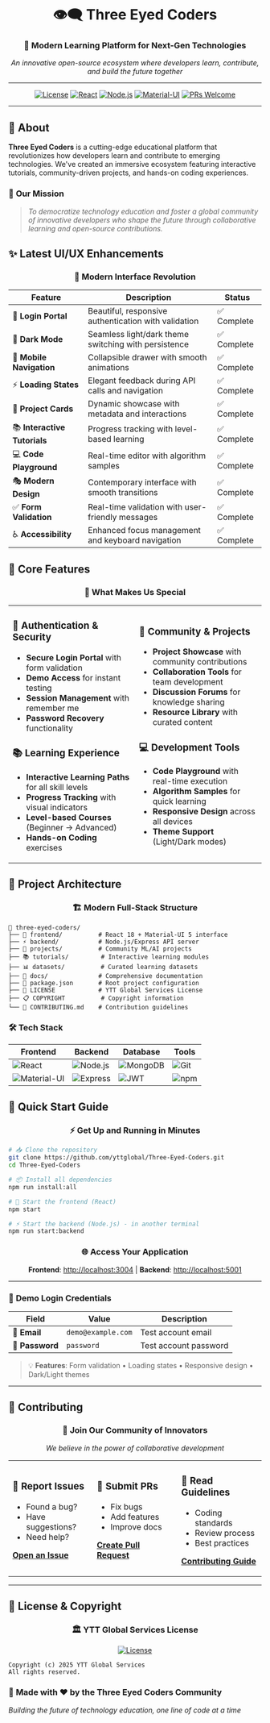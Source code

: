 <div align="center">

# 👁️‍🗨️ Three Eyed Coders

### 🚀 **Modern Learning Platform for Next-Gen Technologies**

*An innovative open-source ecosystem where developers learn, contribute, and build the future together*

---

[![License](https://img.shields.io/badge/License-YTT%20Global%20Services-blue.svg)](LICENSE)
[![React](https://img.shields.io/badge/React-18.2.0-61DAFB?logo=react)](https://reactjs.org/)
[![Node.js](https://img.shields.io/badge/Node.js-18+-339933?logo=node.js)](https://nodejs.org/)
[![Material-UI](https://img.shields.io/badge/Material--UI-5.0-0081CB?logo=material-ui)](https://mui.com/)
[![PRs Welcome](https://img.shields.io/badge/PRs-welcome-brightgreen.svg)](CONTRIBUTING.md)

</div>

---

## 🌟 **About**

**Three Eyed Coders** is a cutting-edge educational platform that revolutionizes how developers learn and contribute to emerging technologies. We've created an immersive ecosystem featuring interactive tutorials, community-driven projects, and hands-on coding experiences.

### 🎯 **Our Mission**
> *To democratize technology education and foster a global community of innovative developers who shape the future through collaborative learning and open-source contributions.*

## ✨ **Latest UI/UX Enhancements**

<div align="center">

### 🎨 **Modern Interface Revolution**

</div>

| Feature | Description | Status |
|---------|-------------|--------|
| 🔐 **Login Portal** | Beautiful, responsive authentication with validation | ✅ Complete |
| 🌙 **Dark Mode** | Seamless light/dark theme switching with persistence | ✅ Complete |
| 📱 **Mobile Navigation** | Collapsible drawer with smooth animations | ✅ Complete |
| ⚡ **Loading States** | Elegant feedback during API calls and navigation | ✅ Complete |
| 🎯 **Project Cards** | Dynamic showcase with metadata and interactions | ✅ Complete |
| 📚 **Interactive Tutorials** | Progress tracking with level-based learning | ✅ Complete |
| 💻 **Code Playground** | Real-time editor with algorithm samples | ✅ Complete |
| 🎭 **Modern Design** | Contemporary interface with smooth transitions | ✅ Complete |
| ✅ **Form Validation** | Real-time validation with user-friendly messages | ✅ Complete |
| ♿ **Accessibility** | Enhanced focus management and keyboard navigation | ✅ Complete |

## 🚀 **Core Features**

<div align="center">

### 💎 **What Makes Us Special**

</div>

<table>
<tr>
<td width="50%">

### 🔐 **Authentication & Security**
- **Secure Login Portal** with form validation
- **Demo Access** for instant testing
- **Session Management** with remember me
- **Password Recovery** functionality

### 📚 **Learning Experience**
- **Interactive Learning Paths** for all skill levels
- **Progress Tracking** with visual indicators
- **Level-based Courses** (Beginner → Advanced)
- **Hands-on Coding** exercises

</td>
<td width="50%">

### 🎯 **Community & Projects**
- **Project Showcase** with community contributions
- **Collaboration Tools** for team development
- **Discussion Forums** for knowledge sharing
- **Resource Library** with curated content

### 💻 **Development Tools**
- **Code Playground** with real-time execution
- **Algorithm Samples** for quick learning
- **Responsive Design** across all devices
- **Theme Support** (Light/Dark modes)

</td>
</tr>
</table>

## 📁 **Project Architecture**

<div align="center">

### 🏗️ **Modern Full-Stack Structure**

</div>

```
🌟 three-eyed-coders/
├── 🎨 frontend/          # React 18 + Material-UI 5 interface
├── ⚡ backend/           # Node.js/Express API server
├── 🚀 projects/          # Community ML/AI projects
├── 📚 tutorials/         # Interactive learning modules
├── 📊 datasets/          # Curated learning datasets
├── 📖 docs/              # Comprehensive documentation
├── 📄 package.json       # Root project configuration
├── 🔐 LICENSE            # YTT Global Services License
├── 📋 COPYRIGHT          # Copyright information
└── 🤝 CONTRIBUTING.md    # Contribution guidelines
```

### 🛠️ **Tech Stack**

<div align="center">

| Frontend | Backend | Database | Tools |
|----------|---------|----------|-------|
| ![React](https://img.shields.io/badge/React-61DAFB?style=for-the-badge&logo=react&logoColor=black) | ![Node.js](https://img.shields.io/badge/Node.js-339933?style=for-the-badge&logo=node.js&logoColor=white) | ![MongoDB](https://img.shields.io/badge/MongoDB-47A248?style=for-the-badge&logo=mongodb&logoColor=white) | ![Git](https://img.shields.io/badge/Git-F05032?style=for-the-badge&logo=git&logoColor=white) |
| ![Material-UI](https://img.shields.io/badge/Material--UI-0081CB?style=for-the-badge&logo=material-ui&logoColor=white) | ![Express](https://img.shields.io/badge/Express-000000?style=for-the-badge&logo=express&logoColor=white) | ![JWT](https://img.shields.io/badge/JWT-000000?style=for-the-badge&logo=json-web-tokens&logoColor=white) | ![npm](https://img.shields.io/badge/npm-CB3837?style=for-the-badge&logo=npm&logoColor=white) |

</div>

## 🚀 **Quick Start Guide**

<div align="center">

### ⚡ **Get Up and Running in Minutes**

</div>

```bash
# 📥 Clone the repository
git clone https://github.com/yttglobal/Three-Eyed-Coders.git
cd Three-Eyed-Coders

# 📦 Install all dependencies
npm run install:all

# 🎨 Start the frontend (React)
npm start

# ⚡ Start the backend (Node.js) - in another terminal
npm run start:backend
```

<div align="center">

### 🌐 **Access Your Application**

**Frontend**: [http://localhost:3004](http://localhost:3004) | **Backend**: [http://localhost:5001](http://localhost:5001)

</div>

---

### 🔐 **Demo Login Credentials**

<div align="center">

| Field | Value | Description |
|-------|-------|-------------|
| 📧 **Email** | `demo@example.com` | Test account email |
| 🔑 **Password** | `password` | Test account password |

</div>

> 💡 **Features**: Form validation • Loading states • Responsive design • Dark/Light themes

---

## 🤝 **Contributing**

<div align="center">

### 💪 **Join Our Community of Innovators**

*We believe in the power of collaborative development*

</div>

<table>
<tr>
<td width="33%">

### 🐛 **Report Issues**
- Found a bug?
- Have suggestions?
- Need help?

[**Open an Issue**](https://github.com/yttglobal/Three-Eyed-Coders/issues)

</td>
<td width="33%">

### 🚀 **Submit PRs**
- Fix bugs
- Add features
- Improve docs

[**Create Pull Request**](https://github.com/yttglobal/Three-Eyed-Coders/pulls)

</td>
<td width="33%">

### 📖 **Read Guidelines**
- Coding standards
- Review process
- Best practices

[**Contributing Guide**](CONTRIBUTING.md)

</td>
</tr>
</table>

---

## 📄 **License & Copyright**

<div align="center">

### 🏛️ **YTT Global Services License**

[![License](https://img.shields.io/badge/License-YTT%20Global%20Services-blue.svg?style=for-the-badge)](LICENSE)

</div>

```
Copyright (c) 2025 YTT Global Services
All rights reserved.
```

### 🌟 **Made with ❤️ by the Three Eyed Coders Community**

*Building the future of technology education, one line of code at a time*

</div>
